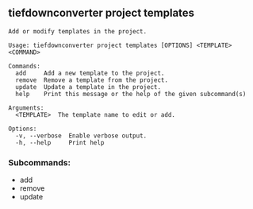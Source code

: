 ## tiefdownconverter project templates

```
Add or modify templates in the project.

Usage: tiefdownconverter project templates [OPTIONS] <TEMPLATE> <COMMAND>

Commands:
  add     Add a new template to the project.
  remove  Remove a template from the project.
  update  Update a template in the project.
  help    Print this message or the help of the given subcommand(s)

Arguments:
  <TEMPLATE>  The template name to edit or add.

Options:
  -v, --verbose  Enable verbose output.
  -h, --help     Print help
```

### Subcommands:
- add
- remove
- update


